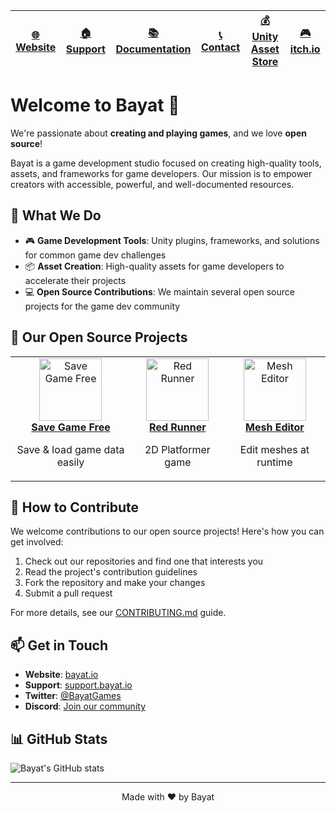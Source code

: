 | [🌐 Website](https://bayat.io) | [🏠 Support](https://support.bayat.io) | [📚 Documentation](https://docs.bayat.io) | [📞 Contact](https://bayat.io/contact) | [💰 Unity Asset Store](https://assetstore.unity.com/publishers/26641) | [🎮 itch.io](https://bayat.itch.io) |
|-------------------------------|-------------------------------------------|---------------------------------------|---------------------------------------|----------------------------------------------------------------------|-----------------------------------|

# Welcome to Bayat 👋

We're passionate about **creating and playing games**, and we love **open source**!

Bayat is a game development studio focused on creating high-quality tools, assets, and frameworks for game developers. Our mission is to empower creators with accessible, powerful, and well-documented resources.

## 🚀 What We Do

- 🎮 **Game Development Tools**: Unity plugins, frameworks, and solutions for common game dev challenges
- 📦 **Asset Creation**: High-quality assets for game developers to accelerate their projects
- 💻 **Open Source Contributions**: We maintain several open source projects for the game dev community

## 🌱 Our Open Source Projects

<table>
  <tr>
    <td align="center">
      <a href="https://github.com/BayatGames/SaveGameFree">
        <img src="https://github.com/BayatGames/SaveGameFree/raw/master/Images/Icon.png" width="100px" alt="Save Game Free"/><br>
        <b>Save Game Free</b>
      </a>
      <p>Save & load game data easily</p>
    </td>
    <td align="center">
      <a href="https://github.com/BayatGames/RedRunner">
        <img src="https://github.com/BayatGames/RedRunner/raw/master/Assets/RedRunner/Sprites/Misc/icon.png" width="100px" alt="Red Runner"/><br>
        <b>Red Runner</b>
      </a>
      <p>2D Platformer game</p>
    </td>
    <td align="center">
      <a href="https://github.com/BayatGames/MeshEditor">
        <img src="https://github.com/BayatGames/MeshEditor/raw/master/Images/Icon.png" width="100px" alt="Mesh Editor"/><br>
        <b>Mesh Editor</b>
      </a>
      <p>Edit meshes at runtime</p>
    </td>
  </tr>
</table>

## 🤝 How to Contribute

We welcome contributions to our open source projects! Here's how you can get involved:

1. Check out our repositories and find one that interests you
2. Read the project's contribution guidelines
3. Fork the repository and make your changes
4. Submit a pull request

For more details, see our [CONTRIBUTING.md](https://github.com/BayatGames/.github/blob/main/CONTRIBUTING.md) guide.

## 📫 Get in Touch

- **Website**: [bayat.io](https://bayat.io)
- **Support**: [support.bayat.io](https://support.bayat.io)
- **Twitter**: [@BayatGames](https://twitter.com/BayatGames)
- **Discord**: [Join our community](https://discord.gg/bayatgames)

## 📊 GitHub Stats

![Bayat's GitHub stats](https://github-readme-stats.vercel.app/api?username=BayatGames&show_icons=true&theme=radical)

---

<p align="center">Made with ❤️ by Bayat</p>

